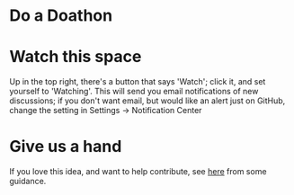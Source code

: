 <!-- Note: This is for talking about the project itself & encouraging contribution. Index.md describes doathons -->

# Do a Doathon

# Watch this space

Up in the top right, there's a button that says 'Watch'; click it, and set yourself to 'Watching'. This will send you email notifications of new discussions; if you don't want email, but would like an alert just on GitHub, change the setting in Settings -> Notification Center

# Give us a hand

If you love this idea, and want to help contribute, see [here](https://github.com/sparcopen/do-a-doathon/blob/master/CONTRIBUTING.md) from some guidance.
